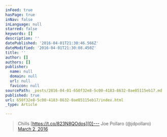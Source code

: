 ```yaml
---
inFeed: true
hasPage: true
inNav: false
inLanguage: null
starred: false
keywords: []
description: ''
datePublished: '2016-04-01T21:30:46.566Z'
dateModified: '2016-04-01T21:30:08.450Z'
title: ''
author: []
authors: []
publisher:
  name: null
  domain: null
  url: null
  favicon: null
sourcePath: _posts/2016-04-01-650f32e8-5c00-4183-8632-0ae85115eb17.md
published: true
url: 650f32e8-5c00-4183-8632-0ae85115eb17/index.html
_type: Article

---
```

> Chills [https://t.co/823N8QOdos][0]--- Joe Pollaro (@jdpollaro) [March 2, 2016][1]



[0]: https://t.co/823N8QOdos
[1]: https://twitter.com/jdpollaro/status/704917439277096961